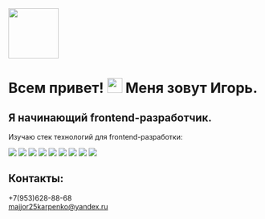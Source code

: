 <div id="header">
  <img src="https://media.giphy.com/media/M9gbBd9nbDrOTu1Mqx/giphy.gif" width="100"/>
</div>

<h1>
  Всем привет! <img src="https://media.giphy.com/media/hvRJCLFzcasrR4ia7z/giphy.gif" width="30px"/> Меня зовут Игорь.
</h1>

  <h2>
  Я начинающий frontend-разработчик.
</h2>

<p>
  Изучаю стек технологий для frontend-разработки:
</p>
<div>
  <img src="https://img.shields.io/badge/html5-%23E34F26.svg?style=for-the-badge&logo=html5&logoColor=white"> 
  <img src="https://img.shields.io/badge/css3-%231572B6.svg?style=for-the-badge&logo=css3&logoColor=white"> 
  <img src="https://img.shields.io/badge/javascript-%23323330.svg?style=for-the-badge&logo=javascript&logoColor=%23F7DF1E"> 
  <img src="https://img.shields.io/badge/react-%2320232a.svg?style=for-the-badge&logo=react&logoColor=%2361DAFB"> 
  <img src="https://img.shields.io/badge/express.js-%23404d59.svg?style=for-the-badge&logo=express&logoColor=%2361DAFB"> 
  <img src="https://img.shields.io/badge/NPM-%23CB3837.svg?style=for-the-badge&logo=npm&logoColor=white"> 
  <img src="https://img.shields.io/badge/node.js-6DA55F?style=for-the-badge&logo=node.js&logoColor=white"> 
  <img src="https://img.shields.io/badge/redux-%23593d88.svg?style=for-the-badge&logo=redux&logoColor=white"> 
  <img src="https://img.shields.io/badge/webpack-%238DD6F9.svg?style=for-the-badge&logo=webpack&logoColor=black">
</div>

<h2>
  Контакты:
</h2>
<p>
  <div>+7(953)628-88-68</div>
  <div><a href="mailto: majjor25karpenko@yandex.ru">majjor25karpenko@yandex.ru</a></div>
</p>



<!--
**proggi28/proggi28** is a ✨ _special_ ✨ repository because its `README.md` (this file) appears on your GitHub profile.

Here are some ideas to get you started:

- 🔭 I’m currently working on ...
- 🌱 I’m currently learning ...
- 👯 I’m looking to collaborate on ...
- 🤔 I’m looking for help with ...
- 💬 Ask me about ...
- 📫 How to reach me: ...
- 😄 Pronouns: ...
- ⚡ Fun fact: ...
-->
